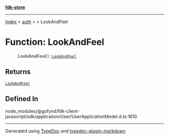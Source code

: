 [**fdk-store**](../../../README.md)
***

[Index](../../../API.md) > [auth](../../README.md) > [<internal>](../README.md) > LookAndFeel

# Function: LookAndFeel

> **LookAndFeel**(): [`LookAndFeel`](../type-aliases/type-alias.LookAndFeel.md)

## Returns

[`LookAndFeel`](../type-aliases/type-alias.LookAndFeel.md)

## Defined In

node\_modules/@gofynd/fdk-client-javascript/sdk/application/User/UserApplicationModel.d.ts:1610

***
Generated using [TypeDoc](https://typedoc.org/) and [typedoc-plugin-markdown](https://www.npmjs.com/package/typedoc-plugin-markdown)
